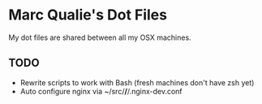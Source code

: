 # Marc Qualie's Dot Files

My dot files are shared between all my OSX machines.


## TODO

- Rewrite scripts to work with Bash (fresh machines don't have zsh yet)
- Auto configure nginx via ~/src/**/**/.nginx-dev.conf
